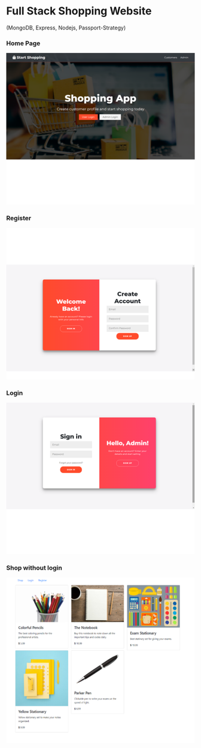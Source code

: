# Full Stack Shopping Website

(MongoDB, Express, Nodejs, Passport-Strategy)

### Home Page
![home page](images/home.png)

### Register
![register](images/register.png)

### Login
![login](images/login.png)

### Shop without login
![Shop](images/shop.png)